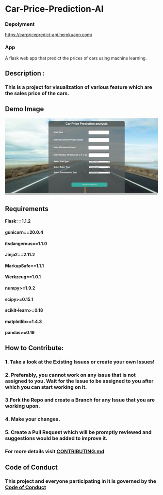 # Car-Price-Prediction-AI

### Depolyment

https://carpricepredict-api.herokuapp.com/

### App
A flask web app that predict the prices of cars using machine learning.

## Description :
### This is a project for visualization of various feature which are the sales price of the cars.


## Demo Image

![](car_price_i.jpg)



## Requirements
#### Flask==1.1.2
#### gunicorn==20.0.4
#### itsdangerous==1.1.0
#### Jinja2==2.11.2
#### MarkupSafe==1.1.1
#### Werkzeug==1.0.1
#### numpy>=1.9.2
#### scipy>=0.15.1
#### scikit-learn>=0.18
#### matplotlib>=1.4.3
#### pandas>=0.19

## How to Contribute:
### 1. Take a look at the Existing Issues or create your own Issues!
### 2. Preferably, you cannot work on any issue that is not assigned to you. Wait for the Issue to be assigned to you after which you can start working on it.
### 3.Fork the Repo and create a Branch for any Issue that you are working upon.
### 4. Make your changes.
### 5. Create a Pull Request which will be promptly reviewed and suggestions would be added to improve it.

### For more details visit [CONTRIBUTING.md](https://github.com/Jayshah6699/datascience-mashup/blob/main/CONTRIBUTING.md)


## Code of Conduct
### This project and everyone participating in it is governed by the [Code of Conduct](https://github.com/Jayshah6699/datascience-mashup/blob/main/CODE_OF_CONDUCT.md)



